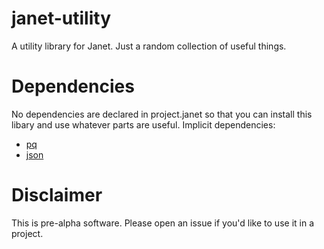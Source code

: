 # janet-utility

A utility library for Janet. Just a random collection of useful things.

# Dependencies

No dependencies are declared in project.janet so that you can install this libary and use whatever parts are useful. Implicit dependencies:

- [pq]("https://github.com/andrewchambers/janet-pq.git")
- [json]("https://github.com/janet-lang/json.git")

# Disclaimer

This is pre-alpha software. Please open an issue if you'd like to use it in a project.
